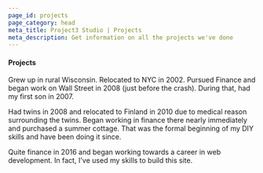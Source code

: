 ```yaml
---
page_id: projects
page_category: head
meta_title: Project3 Studio | Projects
meta_description: Get information on all the projects we've done
---
```


#### Projects

Grew up in rural Wisconsin. Relocated to NYC in 2002. Pursued Finance and began work on Wall Street in 2008 (just before the crash). During that, had my first son in 2007.

Had twins in 2008 and relocated to Finland in 2010 due to medical reason surrounding the twins. Began working in finance there nearly immediately and purchased a summer cottage. That was the formal beginning of my DIY skills and have been doing it since.

Quite finance in 2016 and began working towards a career in web development. In fact, I've used my skills to build this site.
